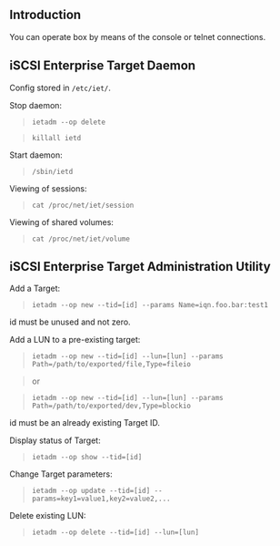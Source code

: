 ## Introduction ##

You can operate box by means of the console or telnet connections.


## iSCSI Enterprise Target Daemon ##

Config stored in `/etc/iet/`.

Stop daemon:
> `ietadm --op delete`

> `killall ietd`

Start daemon:
> `/sbin/ietd`

Viewing of sessions:
> `cat /proc/net/iet/session`

Viewing of shared volumes:
> `cat /proc/net/iet/volume`

## iSCSI Enterprise Target Administration Utility ##

Add a Target:
> `ietadm --op new --tid=[id] --params Name=iqn.foo.bar:test1`

id must be unused and not zero.

Add a LUN to a pre-existing target:

> `ietadm --op new --tid=[id] --lun=[lun] --params Path=/path/to/exported/file,Type=fileio`

> or

> `ietadm --op new --tid=[id] --lun=[lun] --params Path=/path/to/exported/dev,Type=blockio`

id must be an already existing Target ID.

Display status of Target:
> `ietadm --op show --tid=[id]`

Change Target parameters:
> `ietadm --op update --tid=[id] --params=key1=value1,key2=value2,...`

Delete existing LUN:

> `ietadm --op delete --tid=[id] --lun=[lun]`